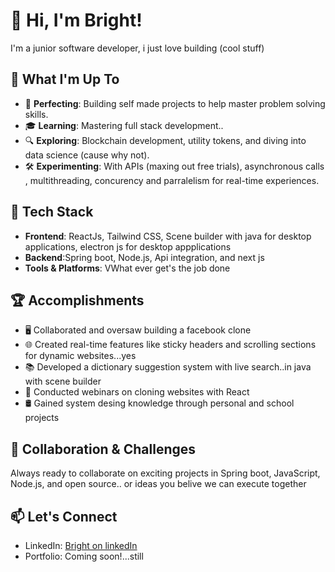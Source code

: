 # 👋 Hi, I'm Bright!

I'm a junior software developer, i just love building (cool stuff)

## 🌟 What I'm Up To
- 🔨 **Perfecting**: Building self made projects to help master problem solving skills.
- 🎓 **Learning**: Mastering full stack development..
- 🔍 **Exploring**: Blockchain development, utility tokens, and diving into data science (cause why not).
- 🛠️ **Experimenting**: With APIs (maxing out free trials), asynchronous calls , multithreading, concurency and parralelism for real-time experiences.

## 🧰 Tech Stack
- **Frontend**: ReactJs, Tailwind CSS, Scene builder with java for desktop applications, electron js for desktop appplications
- **Backend**:Spring boot, Node.js, Api integration, and next js
- **Tools & Platforms**: VWhat ever get's the job done

## 🏆 Accomplishments
- 🖥️ Collaborated and oversaw building a facebook clone
- 🌐 Created real-time features like sticky headers and scrolling sections for dynamic websites...yes
- 📚 Developed a dictionary suggestion system with live search..in java with scene builder
- 🚀 Conducted webinars on cloning websites with React
- 🛢️ Gained system desing knowledge through personal and school projects

## 🤝 Collaboration & Challenges
Always ready to collaborate on exciting projects in Spring boot, JavaScript, Node.js, and open source.. or ideas you belive we can execute together

## 📫 Let's Connect
- LinkedIn: [Bright on linkedIn](https://www.linkedin.com/in/akinola-bright-27b2b92a0/)
- Portfolio: Coming soon!...still
